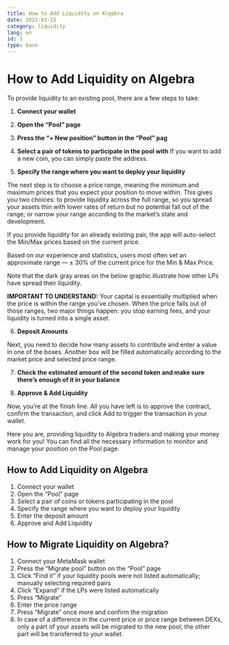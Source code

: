 ```yaml
---
title: How to Add Liquidity on Algebra
date: 2022-03-15
category: liquidity
lang: en
id: 1
type: base
---
```


How to Add Liquidity on Algebra
===============================

To provide liquidity to an existing pool, there are a few steps to take:

1.  **Connect your wallet**
    
2.  **Open the “Pool” page**
    
3.  **Press the “+ New position” button in the “Pool” pag**
    
4.  **Select a pair of tokens to participate in the pool with** If you want to add a new coin, you can simply paste the address.
    
5.  **Specify the range where you want to deploy your liquidity**
    

The next step is to choose a price range, meaning the minimum and maximum prices that you expect your position to move within. This gives you two choices: to provide liquidity across the full range, so you spread your assets thin with lower rates of return but no potential fall out of the range; or narrow your range according to the market’s state and development.

If you provide liquidity for an already existing pair, the app will auto-select the Min/Max prices based on the current price.

Based on our experience and statistics, users most often set an approximate range — ± 30% of the current price for the Min & Max Price.

Note that the dark gray areas on the below graphic illustrate how other LPs have spread their liquidity.

**IMPORTANT TO UNDERSTAND:** Your capital is essentially multiplied when the price is within the range you’ve chosen. When the price falls out of those ranges, two major things happen: you stop earning fees, and your liquidity is turned into a single asset.

6.  **Deposit Amounts**

Next, you need to decide how many assets to contribute and enter a value in one of the boxes. Another box will be filled automatically according to the market price and selected price range.

7.  **Check the estimated amount of the second token and make sure there’s enough of it in your balance**
    
8.  **Approve & Add Liquidity**
    

Now, you’re at the finish line. All you have left is to approve the contract, confirm the transaction, and click Add to trigger the transaction in your wallet.

Here you are, providing liquidity to Algebra traders and making your money work for you! You can find all the necessary information to monitor and manage your position on the Pool page.

How to Add Liquidity on Algebra
-------------------------------

1.  Connect your wallet
2.  Open the “Pool” page
3.  Select a pair of coins or tokens participating in the pool
4.  Specify the range where you want to deploy your liquidity
5.  Enter the deposit amount
6.  Approve and Add Liquidity

How to Migrate Liquidity on Algebra?
------------------------------------

1.  Connect your MetaMask wallet
2.  Press the “Migrate pool” button on the “Pool” page
3.  Click “Find it” if your liquidity pools were not listed automatically; manually selecting required pairs
4.  Click “Expand” if the LPs were listed automatically
5.  Press “Migrate”
6.  Enter the price range
7.  Press “Migrate” once more and confirm the migration
8.  In case of a difference in the current price or price range between DEXs, only a part of your assets will be migrated to the new pool; the other part will be transferred to your wallet.